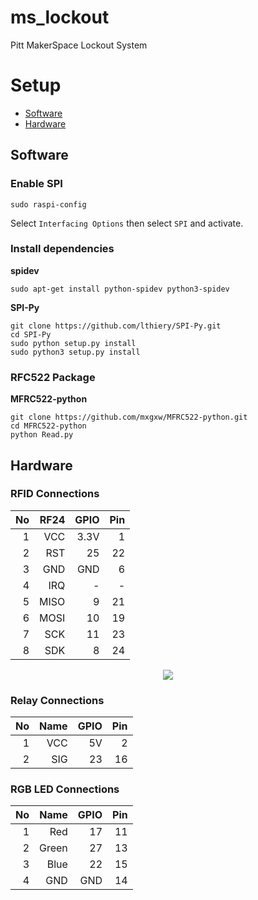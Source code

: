 # ms_lockout
Pitt MakerSpace Lockout System

# Setup
- [Software](#software)
- [Hardware](#hardware)

## Software

### Enable SPI

```
sudo raspi-config
```

Select `Interfacing Options` then select `SPI` and activate.

### Install dependencies

**spidev**

```
sudo apt-get install python-spidev python3-spidev
```

**SPI-Py**

```
git clone https://github.com/lthiery/SPI-Py.git
cd SPI-Py
sudo python setup.py install
sudo python3 setup.py install
```

### RFC522 Package

**MFRC522-python**

```
git clone https://github.com/mxgxw/MFRC522-python.git
cd MFRC522-python
python Read.py
```

## Hardware

### RFID Connections

|No|RF24|GPIO|Pin|
|-:|---:|---:|--:|
| 1| VCC|3.3V|  1|
| 2| RST|  25| 22|
| 3| GND| GND|  6|
| 4| IRQ|   -|  -|
| 5|MISO|   9| 21|
| 6|MOSI|  10| 19|
| 7| SCK|  11| 23|
| 8| SDK|   8| 24|

<p align="center"><img src="https://www.raspberrypi-spy.co.uk/wp-content/uploads/2018/02/rc522_rfid_raspberry_pi_wiring.png"></p>

### Relay Connections

|No|Name|GPIO|Pin|
|-:|---:|---:|--:|
| 1| VCC|  5V|  2|
| 2| SIG|  23| 16|

### RGB LED Connections

|No|  Name|GPIO|Pin|
|-:|-----:|---:|--:|
| 1|   Red|  17| 11|
| 2| Green|  27| 13|
| 3|  Blue|  22| 15|
| 4|   GND| GND| 14|
